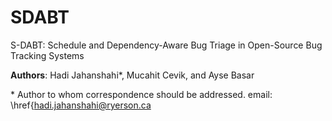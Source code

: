 # SDABT
S-DABT: Schedule and Dependency-Aware Bug Triage in Open-Source Bug Tracking Systems

**Authors**: Hadi Jahanshahi*, Mucahit Cevik, and Ayse Basar

\* Author to whom correspondence should be addressed. email: \href{hadi.jahanshahi@ryerson.ca
